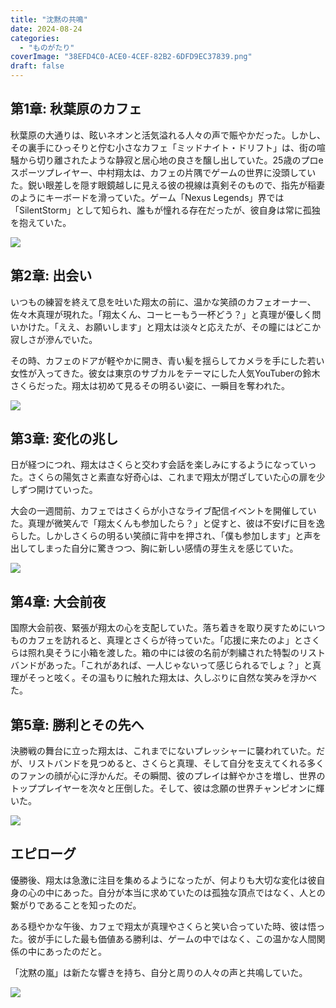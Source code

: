 ```yaml
---
title: "沈黙の共鳴"
date: 2024-08-24
categories: 
  - "ものがたり"
coverImage: "38EFD4C0-ACE0-4CEF-82B2-6DFD9EC37839.png"
draft: false
---
```


## 第1章: 秋葉原のカフェ

  
秋葉原の大通りは、眩いネオンと活気溢れる人々の声で賑やかだった。しかし、その裏手にひっそりと佇む小さなカフェ「ミッドナイト・ドリフト」は、街の喧騒から切り離されたような静寂と居心地の良さを醸し出していた。25歳のプロeスポーツプレイヤー、中村翔太は、カフェの片隅でゲームの世界に没頭していた。鋭い眼差しを隠す眼鏡越しに見える彼の視線は真剣そのもので、指先が稲妻のようにキーボードを滑っていた。ゲーム「Nexus Legends」界では「SilentStorm」として知られ、誰もが憧れる存在だったが、彼自身は常に孤独を抱えていた。

![](images/35A58DE5-B0C9-422D-A64A-CEEA9F8D9B2C.png)

## 第2章: 出会い

いつもの練習を終えて息を吐いた翔太の前に、温かな笑顔のカフェオーナー、佐々木真理が現れた。「翔太くん、コーヒーもう一杯どう？」と真理が優しく問いかけた。「ええ、お願いします」と翔太は淡々と応えたが、その瞳にはどこか寂しさが滲んでいた。

その時、カフェのドアが軽やかに開き、青い髪を揺らしてカメラを手にした若い女性が入ってきた。彼女は東京のサブカルをテーマにした人気YouTuberの鈴木さくらだった。翔太は初めて見るその明るい姿に、一瞬目を奪われた。

![](images/2-1-1024x585.jpeg)

## 第3章: 変化の兆し

日が経つにつれ、翔太はさくらと交わす会話を楽しみにするようになっていった。さくらの陽気さと素直な好奇心は、これまで翔太が閉ざしていた心の扉を少しずつ開けていった。

大会の一週間前、カフェではさくらが小さなライブ配信イベントを開催していた。真理が微笑んで「翔太くんも参加したら？」と促すと、彼は不安げに目を逸らした。しかしさくらの明るい笑顔に背中を押され、「僕も参加します」と声を出してしまった自分に驚きつつ、胸に新しい感情の芽生えを感じていた。

![](images/38EFD4C0-ACE0-4CEF-82B2-6DFD9EC37839-1024x683.png)

## 第4章: 大会前夜

  
国際大会前夜、緊張が翔太の心を支配していた。落ち着きを取り戻すためにいつものカフェを訪れると、真理とさくらが待っていた。「応援に来たのよ」とさくらは照れ臭そうに小箱を渡した。箱の中には彼の名前が刺繍された特製のリストバンドがあった。「これがあれば、一人じゃないって感じられるでしょ？」と真理がそっと呟く。その温もりに触れた翔太は、久しぶりに自然な笑みを浮かべた。

## 第5章: 勝利とその先へ

  
決勝戦の舞台に立った翔太は、これまでにないプレッシャーに襲われていた。だが、リストバンドを見つめると、さくらと真理、そして自分を支えてくれる多くのファンの顔が心に浮かんだ。その瞬間、彼のプレイは鮮やかさを増し、世界のトッププレイヤーを次々と圧倒した。そして、彼は念願の世界チャンピオンに輝いた。

![](images/C4A5F810-0B37-4C47-9EBD-0446DDDD863A-1024x683.png)

## エピローグ

優勝後、翔太は急激に注目を集めるようになったが、何よりも大切な変化は彼自身の心の中にあった。自分が本当に求めていたのは孤独な頂点ではなく、人との繋がりであることを知ったのだ。

ある穏やかな午後、カフェで翔太が真理やさくらと笑い合っていた時、彼は悟った。彼が手にした最も価値ある勝利は、ゲームの中ではなく、この温かな人間関係の中にあったのだと。

「沈黙の嵐」は新たな響きを持ち、自分と周りの人々の声と共鳴していた。

![](images/4-1-1024x585.jpeg)
